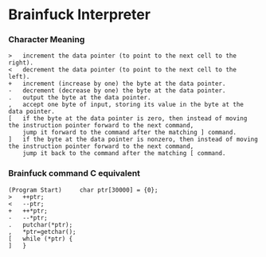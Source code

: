 # Brainfuck Interpreter

### Character 	Meaning
	> 	increment the data pointer (to point to the next cell to the right).
	< 	decrement the data pointer (to point to the next cell to the left).
	+ 	increment (increase by one) the byte at the data pointer.
	- 	decrement (decrease by one) the byte at the data pointer.
	. 	output the byte at the data pointer.
	, 	accept one byte of input, storing its value in the byte at the data pointer.
	[ 	if the byte at the data pointer is zero, then instead of moving the instruction pointer forward to the next command, 
		jump it forward to the command after the matching ] command.
	] 	if the byte at the data pointer is nonzero, then instead of moving the instruction pointer forward to the next command, 
		jump it back to the command after the matching [ command. 

###	Brainfuck command 	C equivalent
	(Program Start) 	char ptr[30000] = {0};
	> 	++ptr;
	< 	--ptr;
	+ 	++*ptr;
	- 	--*ptr;
	. 	putchar(*ptr);
	, 	*ptr=getchar();
	[ 	while (*ptr) {
	] 	}

